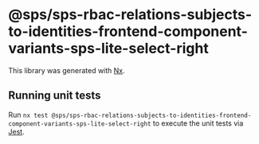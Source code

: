 # @sps/sps-rbac-relations-subjects-to-identities-frontend-component-variants-sps-lite-select-right

This library was generated with [Nx](https://nx.dev).

## Running unit tests

Run `nx test @sps/sps-rbac-relations-subjects-to-identities-frontend-component-variants-sps-lite-select-right` to execute the unit tests via [Jest](https://jestjs.io).
